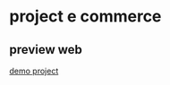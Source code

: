 # project e commerce

## preview web

[demo project]( https://tobafathir.github.io/bootstrap_ecommerce/)
